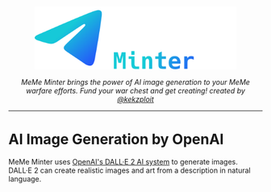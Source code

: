 <div align="center">
  <img title="" src="assets/images/meme_minter.png" alt="meme minter logo" data-align="center" width="400">
  </br>

<p><i>MeMe Minter brings the power of AI image generation to your MeMe warfare efforts. Fund your war chest and get creating! created by <a href="https://twitter.com/Kekzploit/">@kekzploit</a></i></p>
  <hr>
</div>

# AI Image Generation by OpenAI

MeMe Minter uses [OpenAI's DALL·E 2 AI system](https://openai.com/dall-e-2/) to generate images. DALL·E 2 can create realistic images and art from a description in natural language.
